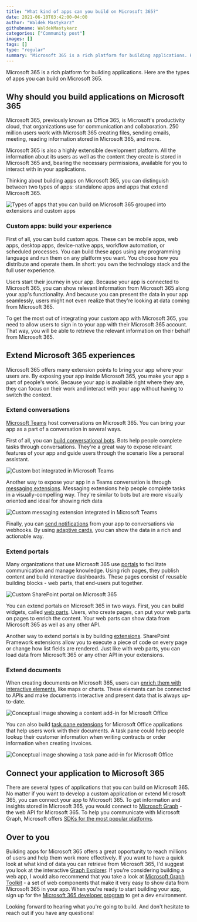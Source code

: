 ```yaml
---
title: "What kind of apps can you build on Microsoft 365?"
date: 2021-06-10T03:42:00-04:00
author: "Waldek Mastykarz"
githubname: WaldekMastykarz
categories: ["Community post"]
images: []
tags: []
type: "regular"
summary: "Microsoft 365 is a rich platform for building applications. Here are the types of apps you can build on Microsoft 365."
---
```


Microsoft 365 is a rich platform for building applications. Here are the types of apps you can build on Microsoft 365.

## Why should you build applications on Microsoft 365

Microsoft 365, previously known as Office 365, is Microsoft's productivity cloud, that organizations use for communication and collaboration. 250 million users work with Microsoft 365 creating files, sending emails, meeting, reading information stored in Microsoft 365, and more.

Microsoft 365 is also a highly extensible development platform. All the information about its users as well as the content they create is stored in Microsoft 365 and, bearing the necessary permissions, available for you to interact with in your applications.

Thinking about building apps on Microsoft 365, you can distinguish between two types of apps: standalone apps and apps that extend Microsoft 365.

![Types of apps that you can build on Microsoft 365 grouped into extensions and custom apps](images/microsoft-365-types-apps.png)


### Custom apps: build your experience

First of all, you can build custom apps. These can be mobile apps, web apps, desktop apps, device-native apps, workflow automation, or scheduled processes. You can build these apps using any programming language and run them on any platform you want. You choose how you distribute and operate them. In short: you own the technology stack and the full user experience.

Users start their journey in your app. Because your app is connected to Microsoft 365, you can show relevant information from Microsoft 365 along your app's functionality. And because you can present the data in your app seamlessly, users might not even realize that they're looking at data coming from Microsoft 365.

To get the most out of integrating your custom app with Microsoft 365, you need to allow users to sign in to your app with their Microsoft 365 account. That way, you will be able to retrieve the relevant information on their behalf from Microsoft 365.

## Extend Microsoft 365 experiences

Microsoft 365 offers many extension points to bring your app where your users are. By exposing your app inside Microsoft 365, you make your app a part of people's work. Because your app is available right where they are, they can focus on their work and interact with your app without having to switch the context.

### Extend conversations

[Microsoft Teams](https://developer.microsoft.com/microsoft-teams?WT.mc_id=m365-16324-wmastyka) host conversations on Microsoft 365. You can bring your app as a part of a conversation in several ways.

First of all, you can [build conversational bots](https://learn.microsoft.com/microsoftteams/platform/bots/what-are-bots?WT.mc_id=m365-16324-wmastyka). Bots help people complete tasks through conversations. They're a great way to expose relevant features of your app and guide users through the scenario like a personal assistant.

![Custom bot integrated in Microsoft Teams](images/microsoft-365-teams-bot.png)

Another way to expose your app in a Teams conversation is through [messaging extensions](https://learn.microsoft.com/microsoftteams/platform/messaging-extensions/what-are-messaging-extensions?WT.mc_id=m365-16324-wmastyka). Messaging extensions help people complete tasks in a visually-compelling way. They're similar to bots but are more visually oriented and ideal for showing rich data

![Custom messaging extension integrated in Microsoft Teams](images/microsoft-365-teams-messaging-extension.png)

Finally, you can [send
notifications](https://learn.microsoft.com/microsoftteams/platform/webhooks-and-connectors/what-are-webhooks-and-connectors?WT.mc_id=m365-16324-wmastyka)
from your app to conversations via webhooks. By using [adaptive
cards](https://learn.microsoft.com/adaptive-cards/?WT.mc_id=m365-16324-wmastyka),
you can show the data in a rich and actionable way.

### Extend portals

Many organizations that use Microsoft 365 use
[portals](https://lookbook.microsoft.com/?WT.mc_id=m365-16324-wmastyka)
to facilitate communication and manage knowledge. Using rich pages, they
publish content and build interactive dashboards. These pages consist of
reusable building blocks - web parts, that end-users put together.

![Custom SharePoint portal on Microsoft 365](images/full-layout-thelanding.jpg)

You can extend portals on Microsoft 365 in two ways. First, you can build widgets, called [web parts](https://learn.microsoft.com/sharepoint/dev/spfx/web-parts/overview-client-side-web-parts?WT.mc_id=m365-16324-wmastyka). Users, who create pages, can put your web parts on pages to enrich the content. Your web parts can show data from Microsoft 365 as well as any other API.

Another way to extend portals is by building [extensions](https://learn.microsoft.com/sharepoint/dev/spfx/extensions/overview-extensions?WT.mc_id=m365-16324-wmastyka). SharePoint Framework extensions allow you to execute a piece of code on every page or change how list fields are rendered. Just like with web parts, you can load data from Microsoft 365 or any other API in your extensions.

### Extend documents

When creating documents on Microsoft 365, users can [enrich them with interactive elements](https://learn.microsoft.com/office/dev/add-ins/overview/office-add-ins?WT.mc_id=m365-16324-wmastyka), like maps or charts. These elements can be connected to APIs and make documents interactive and present data that is always up-to-date.

![Conceptual image showing a content add-in for Microsoft Office](images/about-addins-contentaddin.png)


You can also build [task pane extensions](https://learn.microsoft.com/office/dev/add-ins/overview/office-add-ins?WT.mc_id=m365-16324-wmastyka) for Microsoft Office applications that help users work with their documents. A task pane could help people lookup their customer information when writing contracts or order information when creating invoices.

![Conceptual image showing a task pane add-in for Microsoft Office](images/about-addins-taskpane.png)

## Connect your application to Microsoft 365

There are several types of applications that you can build on Microsoft 365. No matter if you want to develop a custom application or extend Microsoft 365, you can connect your app to Microsoft 365. To get information and insights stored in Microsoft 365, you would connect to [Microsoft Graph](https://developer.microsoft.com/graph?WT.mc_id=m365-16324-wmastyka) - the web API for Microsoft 365. To help you communicate with Microsoft Graph, Microsoft offers [SDKs for the most popular platforms](https://developer.microsoft.com/graph/get-started?WT.mc_id=m365-16324-wmastyka).

## Over to you

Building apps for Microsoft 365 offers a great opportunity to reach millions of users and help them work more effectively. If you want to have a quick look at what kind of data you can retrieve from Microsoft 365, I'd suggest you look at the interactive [Graph Explorer](https://developer.microsoft.com/graph/graph-explorer?WT.mc_id=m365-16324-wmastyka). If you're considering building a web app, I would also recommend that you take a look at [Microsoft Graph Toolkit](https://learn.microsoft.com/graph/toolkit/overview?WT.mc_id=m365-16324-wmastyka) - a set of web components that make it very easy to show data from Microsoft 365 in your app. When you're ready to start building your app, sign up for the [Microsoft 365 developer program](https://developer.microsoft.com/microsoft-365/dev-program?WT.mc_id=m365-16324-wmastyka) to get a dev environment.

Looking forward to hearing what you're going to build. And don't hesitate to reach out if you have any questions!
